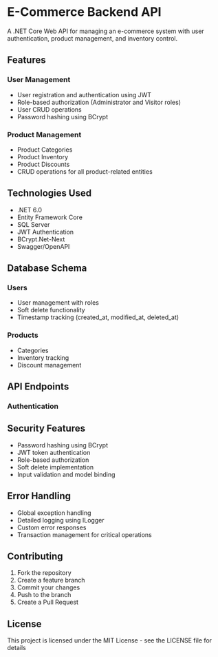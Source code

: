 # E-Commerce Backend API

A .NET Core Web API for managing an e-commerce system with user authentication, product management, and inventory control.

## Features

### User Management
- User registration and authentication using JWT
- Role-based authorization (Administrator and Visitor roles)
- User CRUD operations
- Password hashing using BCrypt

### Product Management
- Product Categories
- Product Inventory
- Product Discounts
- CRUD operations for all product-related entities

## Technologies Used

- .NET 6.0
- Entity Framework Core
- SQL Server
- JWT Authentication
- BCrypt.Net-Next
- Swagger/OpenAPI

## Database Schema

### Users
- User management with roles
- Soft delete functionality
- Timestamp tracking (created_at, modified_at, deleted_at)

### Products
- Categories
- Inventory tracking
- Discount management

## API Endpoints

### Authentication



## Security Features

- Password hashing using BCrypt
- JWT token authentication
- Role-based authorization
- Soft delete implementation
- Input validation and model binding

## Error Handling

- Global exception handling
- Detailed logging using ILogger
- Custom error responses
- Transaction management for critical operations

## Contributing

1. Fork the repository
2. Create a feature branch
3. Commit your changes
4. Push to the branch
5. Create a Pull Request

## License

This project is licensed under the MIT License - see the LICENSE file for details
